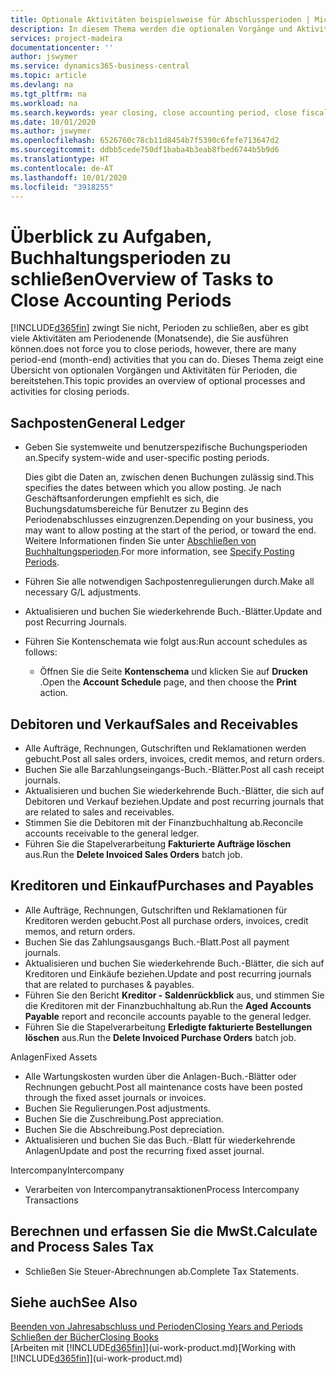 ```yaml
---
title: Optionale Aktivitäten beispielsweise für Abschlussperioden | Microsoft Docs
description: In diesem Thema werden die optionalen Vorgänge und Aktivitäten Abschlussbuchhaltungsperioden in  Business Central dargelegt.
services: project-madeira
documentationcenter: ''
author: jswymer
ms.service: dynamics365-business-central
ms.topic: article
ms.devlang: na
ms.tgt_pltfrm: na
ms.workload: na
ms.search.keywords: year closing, close accounting period, close fiscal year, aging, creditor payments, vendor payments
ms.date: 10/01/2020
ms.author: jswymer
ms.openlocfilehash: 6526760c78cb11d8454b7f5390c6fefe713647d2
ms.sourcegitcommit: ddbb5cede750df1baba4b3eab8fbed6744b5b9d6
ms.translationtype: HT
ms.contentlocale: de-AT
ms.lasthandoff: 10/01/2020
ms.locfileid: "3918255"
---
```

# <a name="overview-of-tasks-to-close-accounting-periods"></a><span data-ttu-id="23802-103">Überblick zu Aufgaben, Buchhaltungsperioden zu schließen</span><span class="sxs-lookup"><span data-stu-id="23802-103">Overview of Tasks to Close Accounting Periods</span></span>
[!INCLUDE[d365fin](includes/d365fin_md.md)] <span data-ttu-id="23802-104">zwingt Sie nicht, Perioden zu schließen, aber es gibt viele Aktivitäten am Periodenende (Monatsende), die Sie ausführen können.</span><span class="sxs-lookup"><span data-stu-id="23802-104">does not force you to close periods, however, there are many period-end (month-end) activities that you can do.</span></span> <span data-ttu-id="23802-105">Dieses Thema zeigt eine Übersicht von optionalen Vorgängen und Aktivitäten für Perioden, die bereitstehen.</span><span class="sxs-lookup"><span data-stu-id="23802-105">This topic provides an overview of optional processes and activities for closing periods.</span></span>  

## <a name="general-ledger"></a><span data-ttu-id="23802-106">Sachposten</span><span class="sxs-lookup"><span data-stu-id="23802-106">General Ledger</span></span>
* <span data-ttu-id="23802-107">Geben Sie systemweite und benutzerspezifische Buchungsperioden an.</span><span class="sxs-lookup"><span data-stu-id="23802-107">Specify system-wide and user-specific posting periods.</span></span>  

    <span data-ttu-id="23802-108">Dies gibt die Daten an, zwischen denen Buchungen zulässig sind.</span><span class="sxs-lookup"><span data-stu-id="23802-108">This specifies the dates between which you allow posting.</span></span> <span data-ttu-id="23802-109">Je nach Geschäftsanforderungen empfiehlt es sich, die Buchungsdatumsbereiche für Benutzer zu Beginn des Periodenabschlusses einzugrenzen.</span><span class="sxs-lookup"><span data-stu-id="23802-109">Depending on your business, you may want to allow posting at the start of the period, or toward the end.</span></span> <span data-ttu-id="23802-110">Weitere Informationen finden Sie unter [Abschließen von Buchhaltungsperioden](finance-how-specify-posting-periods.md).</span><span class="sxs-lookup"><span data-stu-id="23802-110">For more information, see [Specify Posting Periods](finance-how-specify-posting-periods.md).</span></span>  
* <span data-ttu-id="23802-111">Führen Sie alle notwendigen Sachpostenregulierungen durch.</span><span class="sxs-lookup"><span data-stu-id="23802-111">Make all necessary G/L adjustments.</span></span>  
* <span data-ttu-id="23802-112">Aktualisieren und buchen Sie wiederkehrende Buch.-Blätter.</span><span class="sxs-lookup"><span data-stu-id="23802-112">Update and post Recurring Journals.</span></span>  
  <!--* Process Consolidations-->
* <span data-ttu-id="23802-113">Führen Sie Kontenschemata wie folgt aus:</span><span class="sxs-lookup"><span data-stu-id="23802-113">Run account schedules as follows:</span></span>  
  * <span data-ttu-id="23802-114">Öffnen Sie die Seite **Kontenschema** und klicken Sie auf **Drucken** .</span><span class="sxs-lookup"><span data-stu-id="23802-114">Open the **Account Schedule** page, and then choose the **Print** action.</span></span>  

## <a name="sales-and-receivables"></a><span data-ttu-id="23802-115">Debitoren und Verkauf</span><span class="sxs-lookup"><span data-stu-id="23802-115">Sales and Receivables</span></span>
* <span data-ttu-id="23802-116">Alle Aufträge, Rechnungen, Gutschriften und Reklamationen werden gebucht.</span><span class="sxs-lookup"><span data-stu-id="23802-116">Post all sales orders, invoices, credit memos, and return orders.</span></span>  
* <span data-ttu-id="23802-117">Buchen Sie alle Barzahlungseingangs-Buch.-Blätter.</span><span class="sxs-lookup"><span data-stu-id="23802-117">Post all cash receipt journals.</span></span>  
* <span data-ttu-id="23802-118">Aktualisieren und buchen Sie wiederkehrende Buch.-Blätter, die sich auf Debitoren und Verkauf beziehen.</span><span class="sxs-lookup"><span data-stu-id="23802-118">Update and post recurring journals that are related to sales and receivables.</span></span>  
* <span data-ttu-id="23802-119">Stimmen Sie die Debitoren mit der Finanzbuchhaltung ab.</span><span class="sxs-lookup"><span data-stu-id="23802-119">Reconcile accounts receivable to the general ledger.</span></span>  
* <span data-ttu-id="23802-120">Führen Sie die Stapelverarbeitung **Fakturierte Aufträge löschen** aus.</span><span class="sxs-lookup"><span data-stu-id="23802-120">Run the **Delete Invoiced Sales Orders** batch job.</span></span>  

## <a name="purchases-and-payables"></a><span data-ttu-id="23802-121">Kreditoren und Einkauf</span><span class="sxs-lookup"><span data-stu-id="23802-121">Purchases and Payables</span></span>
* <span data-ttu-id="23802-122">Alle Aufträge, Rechnungen, Gutschriften und Reklamationen für Kreditoren werden gebucht.</span><span class="sxs-lookup"><span data-stu-id="23802-122">Post all purchase orders, invoices, credit memos, and return orders.</span></span>  
* <span data-ttu-id="23802-123">Buchen Sie das Zahlungsausgangs Buch.-Blatt.</span><span class="sxs-lookup"><span data-stu-id="23802-123">Post all payment journals.</span></span>  
* <span data-ttu-id="23802-124">Aktualisieren und buchen Sie wiederkehrende Buch.-Blätter, die sich auf Kreditoren und Einkäufe beziehen.</span><span class="sxs-lookup"><span data-stu-id="23802-124">Update and post recurring journals that are related to purchases & payables.</span></span>  
* <span data-ttu-id="23802-125">Führen Sie den Bericht **Kreditor - Saldenrückblick** aus, und stimmen Sie die Kreditoren mit der Finanzbuchhaltung ab.</span><span class="sxs-lookup"><span data-stu-id="23802-125">Run the **Aged Accounts Payable** report and reconcile accounts payable to the general ledger.</span></span>  
* <span data-ttu-id="23802-126">Führen Sie die Stapelverarbeitung **Erledigte fakturierte Bestellungen löschen** aus.</span><span class="sxs-lookup"><span data-stu-id="23802-126">Run the **Delete Invoiced Purchase Orders** batch job.</span></span>  

<span data-ttu-id="23802-127">Anlagen</span><span class="sxs-lookup"><span data-stu-id="23802-127">Fixed Assets</span></span>
* <span data-ttu-id="23802-128">Alle Wartungskosten wurden über die Anlagen-Buch.-Blätter oder Rechnungen gebucht.</span><span class="sxs-lookup"><span data-stu-id="23802-128">Post all maintenance costs have been posted through the fixed asset journals or invoices.</span></span>
* <span data-ttu-id="23802-129">Buchen Sie Regulierungen.</span><span class="sxs-lookup"><span data-stu-id="23802-129">Post adjustments.</span></span>
* <span data-ttu-id="23802-130">Buchen Sie die Zuschreibung.</span><span class="sxs-lookup"><span data-stu-id="23802-130">Post appreciation.</span></span>
* <span data-ttu-id="23802-131">Buchen Sie die Abschreibung.</span><span class="sxs-lookup"><span data-stu-id="23802-131">Post depreciation.</span></span>
* <span data-ttu-id="23802-132">Aktualisieren und buchen Sie das Buch.-Blatt für wiederkehrende Anlagen</span><span class="sxs-lookup"><span data-stu-id="23802-132">Update and post the recurring fixed asset journal.</span></span>

<span data-ttu-id="23802-133">Intercompany</span><span class="sxs-lookup"><span data-stu-id="23802-133">Intercompany</span></span>
* <span data-ttu-id="23802-134">Verarbeiten von Intercompanytransaktionen</span><span class="sxs-lookup"><span data-stu-id="23802-134">Process Intercompany Transactions</span></span>

## <a name="calculate-and-process-sales-tax"></a><span data-ttu-id="23802-135">Berechnen und erfassen Sie die MwSt.</span><span class="sxs-lookup"><span data-stu-id="23802-135">Calculate and Process Sales Tax</span></span>
* <span data-ttu-id="23802-136">Schließen Sie Steuer-Abrechnungen ab.</span><span class="sxs-lookup"><span data-stu-id="23802-136">Complete Tax Statements.</span></span>  

## <a name="see-also"></a><span data-ttu-id="23802-137">Siehe auch</span><span class="sxs-lookup"><span data-stu-id="23802-137">See Also</span></span>
[<span data-ttu-id="23802-138">Beenden von Jahresabschluss und Perioden</span><span class="sxs-lookup"><span data-stu-id="23802-138">Closing Years and Periods</span></span>](year-close-years-periods.md)  
[<span data-ttu-id="23802-139">Schließen der Bücher</span><span class="sxs-lookup"><span data-stu-id="23802-139">Closing Books</span></span>](year-close-books.md)  
<span data-ttu-id="23802-140">[Arbeiten mit [!INCLUDE[d365fin](includes/d365fin_md.md)]](ui-work-product.md)</span><span class="sxs-lookup"><span data-stu-id="23802-140">[Working with [!INCLUDE[d365fin](includes/d365fin_md.md)]](ui-work-product.md)</span></span>
